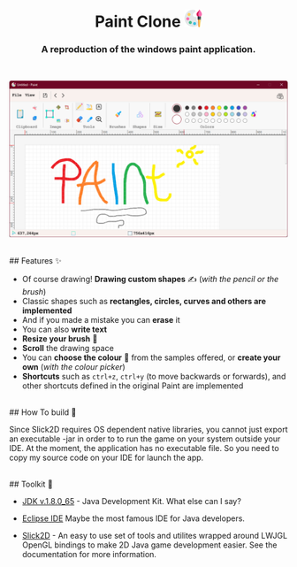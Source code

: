 <div align="center">
  <h1 align="center">
        Paint Clone
    <img src="MDImages/001-paint.png" />
  </h1>

  <h3 align="center">A reproduction of the windows paint application.</h3>
</div>

<br/>

![screenshot](MDImages/screenshot.png)

<br/>
## Features ✨

* Of course drawing! **Drawing custom shapes** ✍ (*with the pencil or the brush*)
* Classic shapes such as **rectangles, circles, curves and others are implemented**
* And if you made a mistake you can **erase** it
* You can also **write text**  
* **Resize your brush** 📏
* **Scroll** the drawing space
* You can **choose the colour** 🎨 from the samples offered, or **create your own** (*with the colour picker*)
* **Shortcuts** such as `ctrl+z`, `ctrl+y` (to move backwards or forwards), and other shortcuts defined in the original Paint are implemented

<br/>
## How To build 🔨

Since Slick2D requires OS dependent native libraries, you cannot just export an executable -jar in order to to run the game on your system outside your IDE. At the moment, the application has no executable file. So you need to copy my source code on your IDE for launch the app.

<br/>
## Toolkit 🧰

* [JDK v.1.8.0_65](http://www.oracle.com/technetwork/java/javase/downloads/jdk8-downloads-2133151.html) - Java Development Kit. What else can I say?

* [Eclipse IDE](https://www.eclipse.org) 
 Maybe the most famous IDE for Java developers. 

* [Slick2D](https://slick.ninjacave.com/javadoc/) - An easy to use set of tools and utilites wrapped around LWJGL OpenGL bindings to make 2D Java game development easier. See the documentation for more information. 
